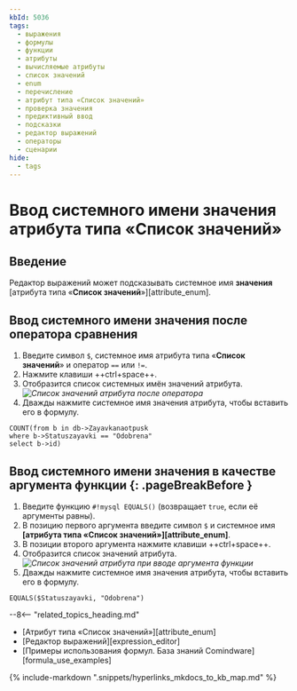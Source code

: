 ```yaml
---
kbId: 5036
tags:
  - выражения
  - формулы
  - функции
  - атрибуты
  - вычисляемые атрибуты
  - список значений
  - enum
  - перечисление
  - атрибут типа «Список значений»
  - проверка значения
  - предиктивный ввод
  - подсказки
  - редактор выражений
  - операторы
  - сценарии
hide:
  - tags
---
```


# Ввод системного имени значения атрибута типа «Список значений»

## Введение

Редактор выражений может подсказывать системное имя **значения** [атрибута типа «**Список значений**»][attribute_enum].

## Ввод системного имени значения после оператора сравнения

1. Введите символ `$`, системное имя атрибута типа «**Список значений**» и оператор `==` или `!=`.
2. Нажмите клавиши ++ctrl+space++.
3. Отобразится список системных имён значений атрибута.
    _![Список значений атрибута после оператора](formula_editor_enum_autocomplete.png)_
4. Дважды нажмите системное имя значения атрибута, чтобы вставить его в формулу.
  ```mysql title="Пример: формула, возвращающая количество записей в шаблоне Zayavkanaotpusk со значением атрибута Statuszayavki, равным Odobrena"
  COUNT(from b in db->Zayavkanaotpusk
  where b->Statuszayavki == "Odobrena"
  select b->id)
  ```

## Ввод системного имени значения в качестве аргумента функции {: .pageBreakBefore }

1. Введите функцию `#!mysql EQUALS()` (возвращает `true`, если её аргументы равны).
2. В позицию первого аргумента введите символ `$` и системное имя **[атрибута типа «Список значений»][attribute_enum]**.
2. В позиции второго аргумента нажмите клавиши ++ctrl+space++.
3. Отобразится список значений атрибута.
    _![Список значений атрибута при вводе аргумента функции](formula_editor_enum_function_autocomplete.png)_
4. Дважды нажмите системное имя значения атрибута, чтобы вставить его в формулу.

  ```mysql title="Пример: формула возвращающая true, если в текущей записи атрибут Statuszayavki имеет значение Odobrena"
  EQUALS($Statuszayavki, "Odobrena")
  ```

<div class="relatedTopics" markdown="block">

--8<-- "related_topics_heading.md"

- [Атрибут типа «Список значений»][attribute_enum]
- [Редактор выражений][expression_editor]
- [Примеры использования формул. База знаний Comindware][formula_use_examples]

</div>

{% include-markdown ".snippets/hyperlinks_mkdocs_to_kb_map.md" %}
